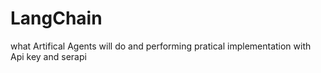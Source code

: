 # LangChain
what Artifical Agents will do and performing pratical implementation with Api key and serapi 
